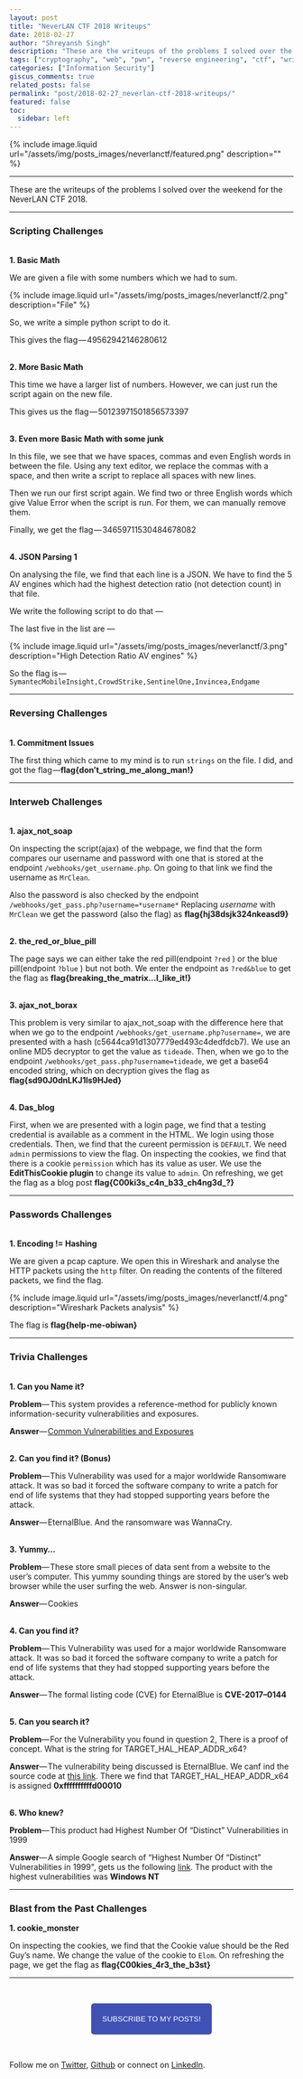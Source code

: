 ```yaml
---
layout: post
title: "NeverLAN CTF 2018 Writeups"
date: 2018-02-27
author: "Shreyansh Singh"
description: "These are the writeups of the problems I solved over the weekend for the NeverLAN CTF 2018."
tags: ["cryptography", "web", "pwn", "reverse engineering", "ctf", "writeups"]
categories: ["Information Security"]
giscus_comments: true
related_posts: false
permalink: "post/2018-02-27_neverlan-ctf-2018-writeups/"
featured: false
toc:
  sidebar: left
---
```


{% include image.liquid url="/assets/img/posts_images/neverlanctf/featured.png" description="" %}

----

These are the writeups of the problems I solved over the weekend for the NeverLAN CTF 2018.

---

### **Scripting Challenges**
&nbsp;  
**1. Basic Math**

We are given a file with some numbers which we had to sum.


{% include image.liquid url="/assets/img/posts_images/neverlanctf/2.png" description="File" %}

So, we write a simple python script to do it.

<script src="https://gist.github.com/shreyansh26/907d53ddd7a9b8b12c0e36ac4afef320.js"></script>


This gives the flag — 49562942146280612

&nbsp;  
**2. More Basic Math**

This time we have a larger list of numbers. However, we can just run the script again on the new file.

This gives us the flag — 50123971501856573397

&nbsp;  
**3. Even more Basic Math with some junk**

In this file, we see that we have spaces, commas and even English words in between the file. Using any text editor, we replace the commas with a space, and then write a script to replace all spaces with new lines.


Then we run our first script again. We find two or three English words which give Value Error when the script is run. For them, we can manually remove them.

Finally, we get the flag — 34659711530484678082

&nbsp;  
**4. JSON Parsing 1**

On analysing the file, we find that each line is a JSON. We have to find the 5 AV engines which had the highest detection ratio (not detection count) in that file.

We write the following script to do that —
 
<script src="https://gist.github.com/shreyansh26/68288cff647b17b45752c6c4602d2fea.js"></script>

The last five in the list are —

{% include image.liquid url="/assets/img/posts_images/neverlanctf/3.png" description="High Detection Ratio AV engines" %}


So the flag is — `SymantecMobileInsight,CrowdStrike,SentinelOne,Invincea,Endgame`

---

### **Reversing Challenges**
&nbsp;  
**1. Commitment Issues**

The first thing which came to my mind is to run `strings` on the file. I did, and got the flag —**flag{don’t_string_me_along_man!}**

---

### **Interweb Challenges**
&nbsp;  
**1. ajax_not_soap**

On inspecting the script(ajax) of the webpage, we find that the form compares our username and password with one that is stored at the endpoint `/webhooks/get_username.php`. On going to that link we find the username as `MrClean`.

Also the password is also checked by the endpoint `/webhooks/get_pass.php?username=*username*` Replacing _username_ with `MrClean` we get the password (also the flag) as **flag{hj38dsjk324nkeasd9}**

&nbsp;  
**2. the_red_or_blue_pill**

The page says we can either take the red pill(endpoint `?red` ) or the blue pill(endpoint `?blue` ) but not both. We enter the endpoint as `?red&blue` to get the flag as **flag{breaking_the_matrix…I_like_it!}**

&nbsp;  
**3. ajax_not_borax**

This problem is very similar to ajax_not_soap with the difference here that when we go to the endpoint `/webhooks/get_username.php?username=`, we are presented with a hash (c5644ca91d1307779ed493c4dedfdcb7). We use an online MD5 decryptor to get the value as `tideade`. Then, when we go to the endpoint `/webhooks/get_pass.php?username=tideade`, we get a base64 encoded string, which on decryption gives the flag as **flag{sd90J0dnLKJ1ls9HJed}**

&nbsp;  
**4. Das_blog**

First, when we are presented with a login page, we find that a testing credential is available as a comment in the HTML. We login using those credentials. Then, we find that the cureent permission is `DEFAULT`. We need `admin` permissions to view the flag. On inspecting the cookies, we find that there is a cookie `permission` which has its value as user. We use the **EditThisCookie plugin** to change its value to `admin`. On refreshing, we get the flag as a blog post **flag{C00ki3s\_c4n_b33_ch4ng3d\_?}**

---

### Passwords Challenges
&nbsp;  
**1. Encoding != Hashing**

We are given a pcap capture. We open this in Wireshark and analyse the HTTP packets using the `http` filter. On reading the contents of the filtered packets, we find the flag.

{% include image.liquid url="/assets/img/posts_images/neverlanctf/4.png" description="Wireshark Packets analysis" %}


The flag is **flag{help-me-obiwan}**

---

### **Trivia Challenges**
&nbsp;  
**1. Can you Name it?**

**Problem**— This system provides a reference-method for publicly known information-security vulnerabilities and exposures.

**Answer**— [Common Vulnerabilities and Exposures](https://en.wikipedia.org/wiki/Common_Vulnerabilities_and_Exposures)

&nbsp;  
**2. Can you find it? (Bonus)**

**Problem**— This Vulnerability was used for a major worldwide Ransomware attack. It was so bad it forced the software company to write a patch for end of life systems that they had stopped supporting years before the attack.

**Answer**— EternalBlue. And the ransomware was WannaCry.

&nbsp;  
**3. Yummy…**

**Problem**— These store small pieces of data sent from a website to the user’s computer. This yummy sounding things are stored by the user’s web browser while the user surfing the web. Answer is non-singular.

**Answer**— Cookies

&nbsp;  
**4. Can you find it?**

**Problem**— This Vulnerability was used for a major worldwide Ransomware attack. It was so bad it forced the software company to write a patch for end of life systems that they had stopped supporting years before the attack.

**Answer**— The formal listing code (CVE) for EternalBlue is **CVE-2017–0144**

&nbsp;  
**5. Can you search it?**

**Problem**— For the Vulnerability you found in question 2, There is a proof of concept. What is the string for TARGET_HAL_HEAP_ADDR_x64?

**Answer**— The vulnerability being discussed is EternalBlue. We canf ind the source code at [this link](https://gist.github.com/worawit/bd04bad3cd231474763b873df081c09a). There we find that TARGET_HAL_HEAP_ADDR_x64 is assigned **0xffffffffffd00010**

&nbsp;  
**6. Who knew?**

**Problem**— This product had Highest Number Of “Distinct” Vulnerabilities in 1999

**Answer**— A simple Google search of “Highest Number Of “Distinct” Vulnerabilities in 1999&#34;, gets us the following [link](https://www.cvedetails.com/top-50-products.php?year=1999). The product with the highest vulnerabilities was **Windows NT**

---

### **Blast from the Past Challenges**

**1. cookie_monster**

On inspecting the cookies, we find that the Cookie value should be the Red Guy’s name. We change the value of the cookie to `Elom`. On refreshing the page, we get the flag as **flag{C00kies_4r3_the_b3st}**

---

&nbsp;

<script type="text/javascript" src="//downloads.mailchimp.com/js/signup-forms/popup/unique-methods/embed.js" data-dojo-config="usePlainJson: true, isDebug: false"></script>

<!-- <button style="background-color: #70ab17; color: #1770AB" id="openpopup">Subscribe to my posts!</button> -->
<div class="button_cont" align="center"><button id="openpopup" class="example_a">Subscribe to my posts!</button></div>

<style>
    .example_a {
        color: #fff !important;
        text-transform: uppercase;
        text-decoration: none;
        background: #3f51b5;
        padding: 20px;
        border-radius: 5px;
        cursor: pointer;
        display: inline-block;
        border: none;
        transition: all 0.4s ease 0s;
    }

    .example_a:hover {
        background: #434343;
        letter-spacing: 1px;
        -webkit-box-shadow: 0px 5px 40px -10px rgba(0,0,0,0.57);
        -moz-box-shadow: 0px 5px 40px -10px rgba(0,0,0,0.57);
        box-shadow: 5px 40px -10px rgba(0,0,0,0.57);
        transition: all 0.4s ease 0s;
    }
</style>


<script type="text/javascript">

function showMailingPopUp() {
    window.dojoRequire(["mojo/signup-forms/Loader"], function(L) { L.start({"baseUrl":"mc.us4.list-manage.com","uuid":"0b10ac14f50d7f4e7d11cf26a","lid":"667a1bb3da","uniqueMethods":true}) })

    document.cookie = "MCPopupClosed=;path=/;expires=Thu, 01 Jan 1970 00:00:00 UTC";
}

document.getElementById("openpopup").onclick = function() {showMailingPopUp()};

</script>

&nbsp;  

<script data-name="BMC-Widget" data-cfasync="false" src="https://cdnjs.buymeacoffee.com/1.0.0/widget.prod.min.js" data-id="shreyanshsingh" data-description="Support me on Buy me a coffee!" data-message="" data-color="#FF5F5F" data-position="Right" data-x_margin="18" data-y_margin="18"></script>

Follow me on [Twitter](https://twitter.com/shreyansh_26), [Github](https://github.com/shreyansh26) or connect on [LinkedIn](https://www.linkedin.com/in/shreyansh26/).
